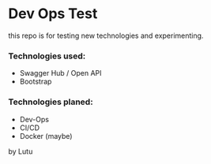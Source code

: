 # Dev Ops Test

this repo is for testing new technologies and experimenting. 

### Technologies used:
- Swagger Hub / Open API
- Bootstrap

### Technologies planed:
- Dev-Ops
- CI/CD
- Docker (maybe)

by Lutu